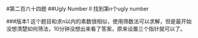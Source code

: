 #第二百六十四题
##Ugly Number II
找到第n个ugly number

###版本1
这个题目和求n以内的素数很相似，使用筛数法可以求解，但是最开始没想清楚如何筛法，10分钟没想出来看了答案，原来设置三个指针就可以了。